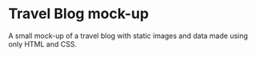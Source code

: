 # Travel Blog mock-up
A small mock-up of a travel blog with static images and data made using only HTML and CSS.
